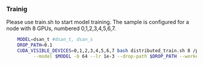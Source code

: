 ### Trainig
Please use train.sh to start model training. The sample is configured for a node with 8 GPUs, numbered 0,1,2,3,4,5,6,7. 
```bash
    MODEL=dsan_t #dsan_t, dsan_s
    DROP_PATH=0.1
    CUDA_VISIBLE_DEVICES=0,1,2,3,4,5,6,7 bash distributed_train.sh 8 /path/to/imagenet \
    	  --model $MODEL -b 64 --lr 1e-3 --drop-path $DROP_PATH --workers=16
```
